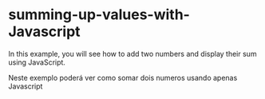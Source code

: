 # summing-up-values-with-Javascript
In this example, you will see how to add two numbers and display their sum using JavaScript.


Neste exemplo poderá ver como somar dois numeros usando apenas Javascript

